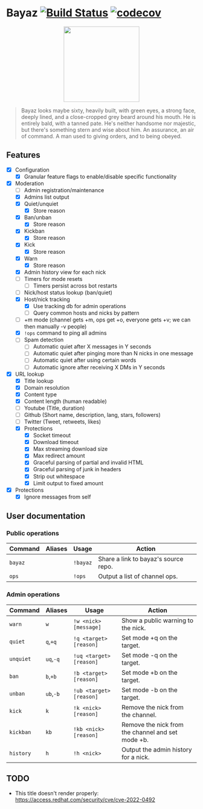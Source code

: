 # Bayaz [![Build Status](https://circleci.com/gh/libera-programming/bayaz.svg?style=svg)](https://circleci.com/gh/libera-programming/bayaz) [![codecov](https://codecov.io/gh/libera-programming/bayaz/branch/main/graph/badge.svg?token=QM2ZYNW4KX)](https://codecov.io/gh/libera-programming/bayaz)

<p align=center>
  <img src="https://static.wikia.nocookie.net/firstlaw/images/2/2e/Bayaz-GraphicNovel.jpg/revision/latest?cb=20140307222848"
       height=200>
  </img>
<p>

> Bayaz looks maybe sixty, heavily built, with green eyes, a strong face, deeply lined, and a close-cropped grey beard around his mouth. He is entirely bald, with a tanned pate. He's neither handsome nor majestic, but there's something stern and wise about him. An assurance, an air of command. A man used to giving orders, and to being obeyed.

## Features
- [X] Configuration
  - [X] Granular feature flags to enable/disable specific functionality
- [X] Moderation
  - [ ] Admin registration/maintenance
  - [X] Admins list output
  - [X] Quiet/unquiet
    - [X] Store reason
  - [X] Ban/unban
    - [X] Store reason
  - [X] Kickban
    - [X] Store reason
  - [X] Kick
    - [X] Store reason
  - [X] Warn
    - [X] Store reason
  - [X] Admin history view for each nick
  - [ ] Timers for mode resets
    - [ ] Timers persist across bot restarts
  - [ ] Nick/host status lookup (ban/quiet)
  - [X] Host/nick tracking
    - [X] Use tracking db for admin operations
    - [ ] Query common hosts and nicks by pattern
  - [ ] +m mode (channel gets +m, ops get +o, everyone gets +v; we can then manually -v people)
  - [X] `!ops` command to ping all admins
  - [ ] Spam detection
    - [ ] Automatic quiet after X messages in Y seconds
    - [ ] Automatic quiet after pinging more than N nicks in one message
    - [ ] Automatic quiet after using certain words
    - [ ] Automatic ignore after receiving X DMs in Y seconds
- [X] URL lookup
  - [X] Title lookup
  - [X] Domain resolution
  - [X] Content type
  - [X] Content length (human readable)
  - [ ] Youtube (Title, duration)
  - [ ] Github (Short name, description, lang, stars, followers)
  - [ ] Twitter (Tweet, retweets, likes)
  - [X] Protections
    - [X] Socket timeout
    - [X] Download timeout
    - [X] Max streaming download size
    - [X] Max redirect amount
    - [X] Graceful parsing of partial and invalid HTML
    - [X] Graceful parsing of junk in headers
    - [X] Strip out whitespace
    - [X] Limit output to fixed amount
- [X] Protections
  - [X] Ignore messages from self

## User documentation
### Public operations
| Command | Aliases | Usage    | Action                               |
|---------|---------|----------|--------------------------------------|
| `bayaz` |         | `!bayaz` | Share a link to bayaz's source repo. |
| `ops`   |         | `!ops`   | Output a list of channel ops.        |

### Admin operations
| Command   | Aliases   | Usage                   | Action                                            |
|-----------|-----------|-------------------------|---------------------------------------------------|
| `warn`    | `w`       | `!w <nick> [message]`   | Show a public warning to the nick.                |
| `quiet`   | `q`,`+q`  | `!q <target> [reason]`  | Set mode +q on the target.                        |
| `unquiet` | `uq`,`-q` | `!uq <target> [reason]` | Set mode -q on the target.                        |
| `ban`     | `b`,`+b`  | `!b <target> [reason]`  | Set mode +b on the target.                        |
| `unban`   | `ub`,`-b` | `!ub <target> [reason]` | Set mode -b on the target.                        |
| `kick`    | `k`       | `!k <nick> [reason]`    | Remove the nick from the channel.                 |
| `kickban` | `kb`      | `!kb <nick> [reason]`   | Remove the nick from the channel and set mode +b. |
| `history` | `h`       | `!h <nick>`            | Output the admin history for a nick.              |

## TODO
* This title doesn't render properly: https://access.redhat.com/security/cve/cve-2022-0492
